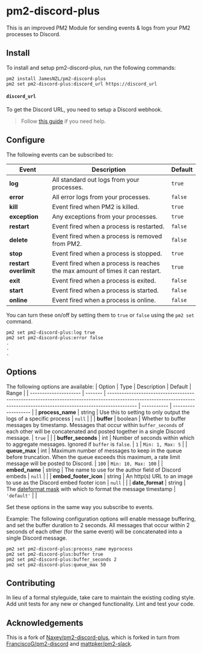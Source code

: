 # pm2-discord-plus

This is an improved PM2 Module for sending events & logs from your PM2 processes to Discord.

## Install

To install and setup pm2-discord-plus, run the following commands:

```text
pm2 install JamesNZL/pm2-discord-plus
pm2 set pm2-discord-plus:discord_url https://discord_url
```

#### `discord_url`

To get the Discord URL, you need to setup a Discord webhook.
> Follow [this guide](https://support.discordapp.com/hc/en-us/articles/228383668-Intro-to-Webhooks) if you need help.

## Configure

The following events can be subscribed to:

| Event                 | Description                                                                   | Default |
| --------------------- | ----------------------------------------------------------------------------- | ------- |
| **log**               | All standard out logs from your processes.                                    | `true`  |
| **error**             | All error logs from your processes.                                           | `false` |
| **kill**              | Event fired when PM2 is killed.                                               | `true`  |
| **exception**         | Any exceptions from your processes.                                           | `true`  |
| **restart**           | Event fired when a process is restarted.                                      | `false` |
| **delete**            | Event fired when a process is removed from PM2.                               | `false` |
| **stop**              | Event fired when a process is stopped.                                        | `true`  |
| **restart overlimit** | Event fired when a process is reaches the max amount of times it can restart. | `true`  |
| **exit**              | Event fired when a process is exited.                                         | `false` |
| **start**             | Event fired when a process is started.                                        | `false` |
| **online**            | Event fired when a process is online.                                         | `false` |

You can turn these on/off by setting them to `true` or `false` using the `pm2 set` command.

```text
pm2 set pm2-discord-plus:log true
pm2 set pm2-discord-plus:error false
.
.
.
```

## Options

The following options are available:
| Option                | Type    | Description                                                                                                                                                              | Default     | Range               |
| --------------------- | ------- | ------------------------------------------------------------------------------------------------------------------------------------------------------------------------ | ----------- | ------------------- |
| **process_name**      | string  | Use this to setting to only output the logs of a specific process                                                                                                        | `null`      |                     |
| **buffer**            | boolean | Whether to buffer messages by timestamp. Messages that occur within `buffer_seconds` of each other will be concatenated and posted together in a single Discord message. | `true`      |                     |
| **buffer_seconds**    | int     | Number of seconds within which to aggregate messages. Ignored if `buffer` is `false`.                                                                                    | `1`         | `Min: 1, Max: 5`    |
| **queue_max**         | int     | Maximum number of messages to keep in the queue before truncation. When the queue exceeds this maximum, a rate limit message will be posted to Discord.                  | `100`       | `Min: 10, Max: 100` |
| **embed_name**        | string  | The name to use for the author field of Discord embeds                                                                                                                   | `null`      |                     |
| **embed_footer_icon** | string  | An http(s) URL to an image to use as the Discord embed footer icon                                                                                                       | `null`      |                     |
| **date_format**       | string  | The [dateformat mask](https://www.npmjs.com/package/dateformat#mask-options) with which to format the message timestamp                                                  | `'default'` |                     |

Set these options in the same way you subscribe to events.

Example: The following configuration options will enable message buffering, and set the buffer duration to 2 seconds. All messages that occur within 2 seconds of each other (for the same event) will be concatenated into a single Discord message.

```text
pm2 set pm2-discord-plus:process_name myprocess
pm2 set pm2-discord-plus:buffer true
pm2 set pm2-discord-plus:buffer_seconds 2
pm2 set pm2-discord-plus:queue_max 50
```

## Contributing

In lieu of a formal styleguide, take care to maintain the existing coding style. Add unit tests for any new or changed functionality. Lint and test your code.

## Acknowledgements

This is a fork of [Naxey/pm2-discord-plus](https://github.com/Naxey/pm2-discord-plus), which is forked in turn from [FranciscoG/pm2-discord](https://github.com/FranciscoG/pm2-discord) and [mattpker/pm2-slack](https://github.com/mattpker/pm2-slack).
